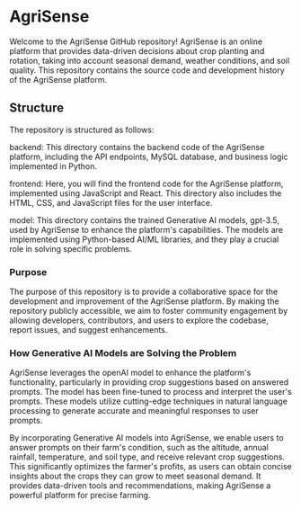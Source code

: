# AgriSense

Welcome to the AgriSense GitHub repository! AgriSense is an online platform that provides data-driven decisions about crop planting and rotation, taking into account seasonal demand, weather conditions, and soil quality.  This repository contains the source code and development history of the AgriSense platform.

## Structure

The repository is structured as follows:

backend: This directory contains the backend code of the AgriSense platform, including the API endpoints, MySQL database, and business logic implemented in Python.

frontend: Here, you will find the frontend code for the AgriSense platform, implemented using JavaScript and React. This directory also includes the HTML, CSS, and JavaScript files for the user interface.

model: This directory contains the trained Generative AI models, gpt-3.5, used by AgriSense to enhance the platform's capabilities. The models are implemented using Python-based AI/ML libraries, and they play a crucial role in solving specific problems.





### Purpose

The purpose of this repository is to provide a collaborative space for the development and improvement of the AgriSense platform. By making the repository publicly accessible, we aim to foster community engagement by allowing developers, contributors, and users to explore the codebase, report issues, and suggest enhancements.

### How Generative AI Models are Solving the Problem

AgriSense leverages the openAI model to enhance the platform's functionality, particularly in providing crop suggestions based on answered prompts. The model has been fine-tuned to process and interpret the user's prompts. These models utilize cutting-edge techniques in natural language processing to generate accurate and meaningful responses to user prompts.

By incorporating Generative AI models into AgriSense, we enable users to answer prompts on their farm's condition, such as the altitude, annual rainfall, temperature, and soil type, and receive relevant crop suggestions. This significantly optimizes the farmer's profits, as users can obtain concise insights about the crops they can grow to meet seasonal demand. It provides data-driven tools and recommendations, making AgriSense a powerful platform for precise farming.



